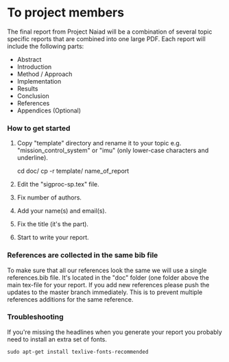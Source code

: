 To project members
==================
The final report from Project Naiad will be a combination of several topic
specific reports that are combined into one large PDF. Each report will include
the following parts:

 * Abstract
 * Introduction
 * Method / Approach
 * Implementation
 * Results
 * Conclusion
 * References
 * Appendices (Optional)

### How to get started

 1. Copy "template" directory and rename it to your topic e.g.
"mission\_control\_system" or "imu" (only lower-case characters and
underline).

    cd doc/
    cp -r template/ name_of_report

 2. Edit the "sigproc-sp.tex" file.
   1. Fix number of authors.
   2. Add your name(s) and email(s).
   3. Fix the title (it's the <subject> part).
 3. Start to write your report.

### References are collected in the same bib file
To make sure that all our references look the same we will use a single
references.bib file. It's located in the "doc" folder (one folder above the
main tex-file for your report. If you add new references please push the
updates to the master branch immediately. This is to prevent multiple
references additions for the same reference.

### Troubleshooting
If you're missing the headlines when you generate your report you probably need
to install an extra set of fonts.

    sudo apt-get install texlive-fonts-recommended
